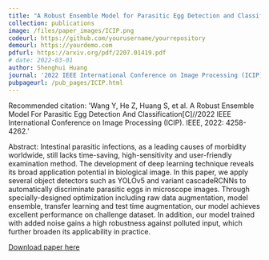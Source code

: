 ```yaml
---
title: "A Robust Ensemble Model for Parasitic Egg Detection and Classification"
collection: publications
image: /files/paper_images/ICIP.png
codeurl: https://github.com/yourusername/yourrepository
demourl: https://yourdemo.com
pdfurl: https://arxiv.org/pdf/2207.01419.pdf
# date: 2022-03-01
author: Shenghui Huang 
journal: '2022 IEEE International Conference on Image Processing (ICIP)'
pubpageurl: /pub_pages/ICIP.html
---
```


Recommended citation:  'Wang Y, He Z, Huang S, et al. A Robust Ensemble Model For Parasitic Egg Detection And Classification[C]//2022 IEEE International Conference on Image Processing (ICIP). IEEE, 2022: 4258-4262.'

Abstract: Intestinal parasitic infections, as a leading causes of morbidity worldwide, still lacks time-saving, high-sensitivity and user-friendly examination method. The development of deep learning technique reveals its broad application potential in biological image. In this paper, we apply several object detectors such as YOLOv5 and variant cascadeRCNNs to automatically discriminate parasitic eggs in microscope images. Through specially-designed optimization including raw data augmentation, model ensemble, transfer learning and test time augmentation, our model achieves excellent performance on challenge dataset. In addition, our model trained with added noise gains a high robustness against polluted input, which further broaden its applicability in practice.

[Download paper here](https://arxiv.org/pdf/2207.01419.pdf)